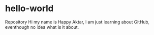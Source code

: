 # hello-world
Repository
Hi my name is Happy Aktar, I am just learning about GitHub, eventhough no idea what is it about.
